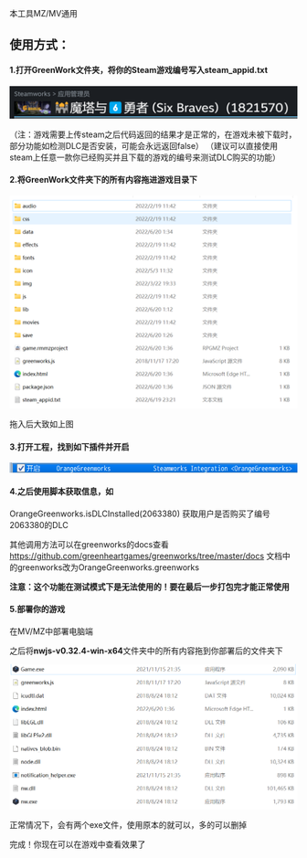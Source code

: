 本工具MZ/MV通用

## 使用方式：

#### 1.打开GreenWork文件夹，将你的Steam游戏编号写入steam_appid.txt

![image](.\pic\1.png)

（注：游戏需要上传steam之后代码返回的结果才是正常的，在游戏未被下载时，部分功能如检测DLC是否安装，可能会永远返回false）
（建议可以直接使用steam上任意一款你已经购买并且下载的游戏的编号来测试DLC购买的功能）

#### 2.将GreenWork文件夹下的所有内容拖进游戏目录下

![image](.\pic\2.png)

拖入后大致如上图

#### 3.打开工程，找到如下插件并开启

![image](.\pic\3.png)

#### 4.之后使用脚本获取信息，如
OrangeGreenworks.isDLCInstalled(2063380)
获取用户是否购买了编号2063380的DLC

其他调用方法可以在greenworks的docs查看
https://github.com/greenheartgames/greenworks/tree/master/docs
文档中的greenworks改为OrangeGreenworks.greenworks

**注意：这个功能在测试模式下是无法使用的！要在最后一步打包完才能正常使用**

#### 5.部署你的游戏

在MV/MZ中部署电脑端

之后将**nwjs-v0.32.4-win-x64**文件夹中的所有内容拖到你部署后的文件夹下

![image](.\pic\5.png)

正常情况下，会有两个exe文件，使用原本的就可以，多的可以删掉



完成！你现在可以在游戏中查看效果了